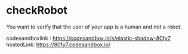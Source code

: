 # checkRobot
You want to verify that the user of your app is a human and not a robot.

codesandboxlink : https://codesandbox.io/s/elastic-shadow-80fy7
hostedLink: https://80fy7.codesandbox.io/
